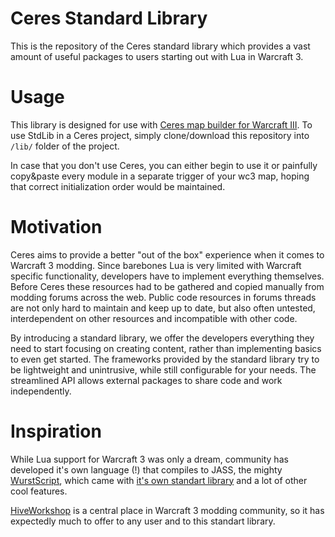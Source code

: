 # Ceres Standard Library

This is the repository of the Ceres standard library which provides a vast amount of useful packages to users starting out with Lua in Warcraft 3.

# Usage

This library is designed for use with [Ceres map builder for Warcraft III](https://github.com/ElusiveMori/ceres-wc3).
To use StdLib in a Ceres project, simply clone/download this repository into `/lib/` folder of the project.

In case that you don't use Ceres, you can either begin to use it or painfully copy&paste every module in a separate trigger of your wc3 map, hoping that correct initialization order would be maintained. 

# Motivation

Ceres aims to provide a better "out of the box" experience when it comes to Warcraft 3 modding. Since barebones Lua is very limited with Warcraft specific functionality, developers have to implement everything themselves. Before Ceres these resources had to be gathered and copied manually from modding forums across the web. Public code resources in forums threads are not only hard to maintain and keep up to date, but also often untested, interdependent on other resources and incompatible with other code.

By introducing a standard library, we offer the developers everything they need to start focusing on creating content, rather than implementing basics to even get started. The frameworks provided by the standard library try to be lightweight and unintrusive, while still configurable for your needs. The streamlined API allows external packages to share code and work independently.

# Inspiration

While Lua support for Warcraft 3 was only a dream, community has developed it's own language (!) that compiles to JASS, the mighty [WurstScript](https://github.com/wurstscript), which came with [it's own standart library](https://github.com/wurstscript/WurstStdlib2) and a lot of other cool features.

[HiveWorkshop](https://www.hiveworkshop.com/) is a central place in Warcraft 3 modding community, so it has expectedly much to offer to any user and to this standart library.